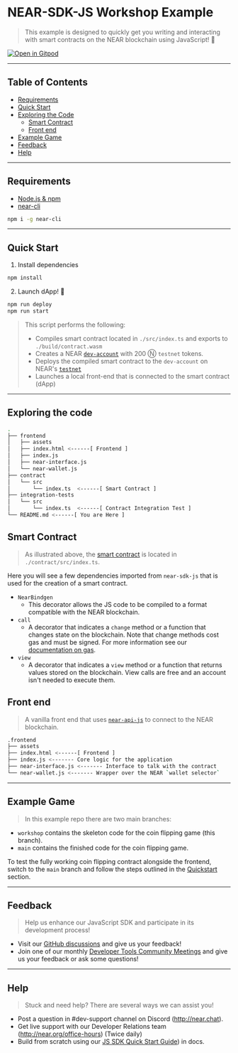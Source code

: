 # NEAR-SDK-JS Workshop Example

> This example is designed to quickly get you writing and interacting with smart contracts on the NEAR blockchain using JavaScript! 🚀

[![Open in Gitpod](https://gitpod.io/button/open-in-gitpod.svg)](https://gitpod.io/#/https://github.com/near-examples/coin-flip-workshop-js/tree/workshop)

---

## Table of Contents

- [Requirements](#requirements)
- [Quick Start](#quick-start)
- [Exploring the Code](#exploring-the-code)
  - [Smart Contract](#smart-contract)
  - [Front end](#front-end)
- [Example Game](#example-game)
- [Feedback](#feedback)
- [Help](#help)

---

## Requirements

- [Node.js & npm](https://docs.npmjs.com/downloading-and-installing-node-js-and-npm)
- [near-cli](https://docs.near.org/tools/near-cli)

```bash
npm i -g near-cli
```

---

## Quick Start

1. Install dependencies

```bash
npm install
```

2. Launch dApp! 🚀

```bash
npm run deploy
npm run start
```

> This script performs the following:
>
> - Compiles smart contract located in `./src/index.ts` and exports to `./build/contract.wasm`
> - Creates a NEAR [`dev-account`](https://docs.near.org/concepts/basics/account#dev-accounts) with 200 Ⓝ `testnet` tokens.
> - Deploys the compiled smart contract to the `dev-account` on NEAR's [`testnet`](https://docs.near.org/docs/concepts/networks#testnet)
> - Launches a local front-end that is connected to the smart contract (dApp)

---

## Exploring the code

```bash
.
├── frontend
│   ├── assets
│   ├── index.html <------[ Frontend ]
│   ├── index.js
│   ├── near-interface.js
│   └── near-wallet.js
├── contract
│   └── src
│       └── index.ts  <------[ Smart Contract ]
├── integration-tests
│   └── src
│       └── index.ts  <------[ Contract Integration Test ]
└── README.md <------[ You are Here ]

```

## Smart Contract

> As illustrated above, the [smart contract](https://en.wikipedia.org/wiki/Smart_contract) is located in `./contract/src/index.ts`.

Here you will see a few dependencies imported from `near-sdk-js` that is used for the creation of a smart contract.

- `NearBindgen`
  - This decorator allows the JS code to be compiled to a format compatible with the NEAR blockchain.
- `call`
  - A decorator that indicates a `change` method or a function that changes state on the blockchain. Note that change methods cost gas and must be signed. For more information see our [documentation on gas](https://docs.near.org/docs/concepts/gas).
- `view`
  - A decorator that indicates a `view` method or a function that returns values stored on the blockchain. View calls are free and an account isn't needed to execute them.

## Front end
> A vanilla front end that uses [`near-api-js`](https://github.com/near/near-api-js) to connect to the NEAR blockchain.

```bash
.frontend
├── assets
├── index.html <------[ Frontend ]
├── index.js <------- Core logic for the application
├── near-interface.js <------- Interface to talk with the contract
└── near-wallet.js <------- Wrapper over the NEAR `wallet selector`
```


---

## Example Game

> In this example repo there are two main branches:

- `workshop` contains the skeleton code for the coin flipping game (this branch).
- `main` contains the finished code for the coin flipping game.

To test the fully working coin flipping contract alongside the frontend, switch to the `main` branch and follow the steps outlined in the [Quickstart](#quick-start) section.

---

## Feedback

> Help us enhance our JavaScript SDK and participate in its development process!

- Visit our [GitHub discussions](https://github.com/near/near-sdk-js/discussions) and give us your feedback!
- Join one of our monthly [Developer Tools Community Meetings](http://near.ai/tooling-meetings) and give us your feedback or ask some questions!

---

## Help

> Stuck and need help? There are several ways we can assist you!

- Post a question in #dev-support channel on Discord (http://near.chat).
- Get live support with our Developer Relations team (http://near.org/office-hours) (Twice daily)
- Build from scratch using our [JS SDK Quick Start Guide](https://docs.near.org/docs/develop/contracts/js/enclave-quickstart)) in docs.